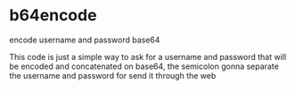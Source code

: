 # b64encode
encode username and password base64

This code is just a simple way to ask for a username and password that will be encoded and concatenated on base64, the semicolon gonna separate the username and password for send it through the web

